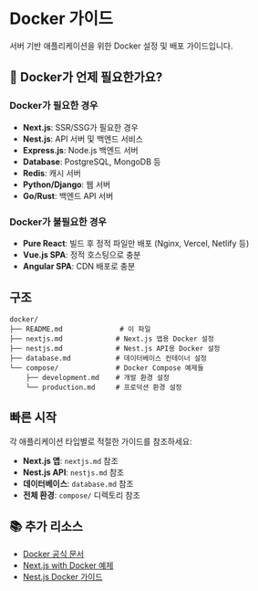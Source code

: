 # Docker 가이드

서버 기반 애플리케이션을 위한 Docker 설정 및 배포 가이드입니다.

## 🤔 Docker가 언제 필요한가요?

###  Docker가 필요한 경우

- **Next.js**: SSR/SSG가 필요한 경우
- **Nest.js**: API 서버 및 백엔드 서비스
- **Express.js**: Node.js 백엔드 서버
- **Database**: PostgreSQL, MongoDB 등
- **Redis**: 캐시 서버
- **Python/Django**: 웹 서버
- **Go/Rust**: 백엔드 API 서버

###  Docker가 불필요한 경우

- **Pure React**: 빌드 후 정적 파일만 배포 (Nginx, Vercel, Netlify 등)
- **Vue.js SPA**: 정적 호스팅으로 충분
- **Angular SPA**: CDN 배포로 충분

##  구조

```
docker/
├── README.md              # 이 파일
├── nextjs.md             # Next.js 앱용 Docker 설정
├── nestjs.md             # Nest.js API용 Docker 설정
├── database.md           # 데이터베이스 컨테이너 설정
└── compose/              # Docker Compose 예제들
    ├── development.md    # 개발 환경 설정
    └── production.md     # 프로덕션 환경 설정
```

##  빠른 시작

각 애플리케이션 타입별로 적절한 가이드를 참조하세요:

- **Next.js 앱**: `nextjs.md` 참조
- **Nest.js API**: `nestjs.md` 참조
- **데이터베이스**: `database.md` 참조
- **전체 환경**: `compose/` 디렉토리 참조

## 📚 추가 리소스

- [Docker 공식 문서](https://docs.docker.com/)
- [Next.js with Docker 예제](https://github.com/vercel/next.js/tree/canary/examples/with-docker)
- [Nest.js Docker 가이드](https://docs.nestjs.com/recipes/docker)
